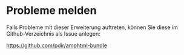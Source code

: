 # Probleme melden

Falls Probleme mit dieser Erweiterung auftreten, können Sie diese im Github-Verzeichnis als Issue anlegen: 

https://github.com/pdir/amphtml-bundle